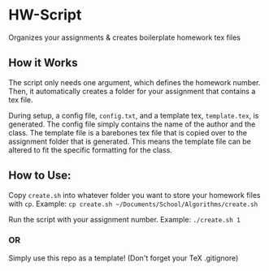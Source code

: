 # HW-Script
Organizes your assignments & creates boilerplate homework tex files

## How it Works

The script only needs one argument, which defines the homework number. Then, it automatically creates a folder for your assignment that contains a tex file.

During setup, a config file, `config.txt`, and a template tex, `template.tex`, is generated. The config file simply contains the name of the author and the class. The template file is a barebones tex file that is copied over to the assignment folder that is generated. This means the template file can be altered to fit the specific formatting for the class.

## How to Use:
Copy `create.sh` into whatever folder you want to store your homework files with `cp`. Example: `cp create.sh ~/Documents/School/Algorithms/create.sh`

Run the script with your assignment number. Example: `./create.sh 1`

### OR
Simply use this repo as a template! (Don't forget your TeX .gitignore)
